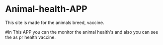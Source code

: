 # Animal-health-APP
This site is made for the animals breed, vaccine.

#In This APP you can the monitor the animal health's and also you can see the as pr health vaccine.
